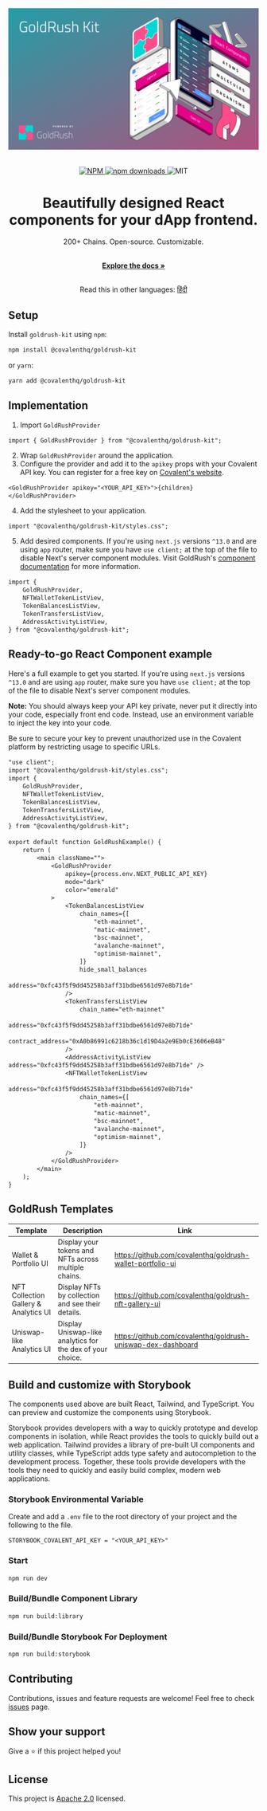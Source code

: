 <div align="center">
  <a href="https://www.covalenthq.com/products/goldrush/" target="_blank">
    <img alt="GoldRush Kit Logo" src="https://raw.githubusercontent.com/covalenthq/goldrush-kit/main/src/static/grk-kit-banner.png" style="max-width: 100%;"/>
  </a>
</div>

<br/>

<p align="center">
  <a href="https://www.npmjs.com/package/@covalenthq/goldrush-kit">
    <img src="https://img.shields.io/npm/v/@covalenthq/goldrush-kit" alt="NPM">
  </a>
  <a href="https://www.npmjs.com/package/@covalenthq/goldrush-kit">
    <img src="https://img.shields.io/npm/dm/@covalenthq/goldrush-kit" alt="npm downloads">
  </a>
  <img src="https://img.shields.io/github/license/covalenthq/goldrush-kit" alt="MIT">
</p>

<h1 align="center">Beautifully designed React components for your dApp frontend.</h1>

<div align="center">
200+ Chains. Open-source. Customizable.
</div>
  <p align="center">
    <br />
    <a href="https://www.covalenthq.com/docs/unified-api/goldrush/kit/gold-rush-provider/" rel="dofollow"><strong>Explore the docs »</strong></a>
    <br />
</p>
<p align="center">
  <br />
    Read this in other languages: <a href="https://github.com/covalenthq/goldrush-kit/blob/main/README.hi.md">हिंदी</a>
  </p>

## Setup

Install `goldrush-kit` using `npm`:

```bash
npm install @covalenthq/goldrush-kit
```

or `yarn`:

```bash
yarn add @covalenthq/goldrush-kit
```

## Implementation

1. Import `GoldRushProvider`

```tsx
import { GoldRushProvider } from "@covalenthq/goldrush-kit";
```

2. Wrap `GoldRushProvider` around the application.
3. Configure the provider and add it to the `apikey` props with your Covalent API key. You can register for a free key on [Covalent's website](https://www.covalenthq.com).

```tsx
<GoldRushProvider apikey="<YOUR_API_KEY>">{children}</GoldRushProvider>
```

4. Add the stylesheet to your application.

```tsx
import "@covalenthq/goldrush-kit/styles.css";
```

5. Add desired components. If you're using `next.js` versions `^13.0` and are using `app` router, make sure you have `use client;` at the top of the file to disable Next's server component modules. Visit GoldRush's [component documentation](https://www.covalenthq.com/docs/unified-api/goldrush/kit/gold-rush-provider/) for more information.

```tsx
import {
    GoldRushProvider,
    NFTWalletTokenListView,
    TokenBalancesListView,
    TokenTransfersListView,
    AddressActivityListView,
} from "@covalenthq/goldrush-kit";
```

## Ready-to-go React Component example

Here's a full example to get you started. If you're using `next.js` versions `^13.0` and are using `app` router, make sure you have `use client;` at the top of the file to disable Next's server component modules.

**Note:** You should always keep your API key private, never put it directly into your code, especially front end code. Instead, use an environment variable to inject the key into your code.

Be sure to secure your key to prevent unauthorized use in the Covalent platform by restricting usage to specific URLs.

```tsx
"use client";
import "@covalenthq/goldrush-kit/styles.css";
import {
    GoldRushProvider,
    NFTWalletTokenListView,
    TokenBalancesListView,
    TokenTransfersListView,
    AddressActivityListView,
} from "@covalenthq/goldrush-kit";

export default function GoldRushExample() {
    return (
        <main className="">
            <GoldRushProvider
                apikey={process.env.NEXT_PUBLIC_API_KEY}
                mode="dark"
                color="emerald"
            >
                <TokenBalancesListView
                    chain_names={[
                        "eth-mainnet",
                        "matic-mainnet",
                        "bsc-mainnet",
                        "avalanche-mainnet",
                        "optimism-mainnet",
                    ]}
                    hide_small_balances
                    address="0xfc43f5f9dd45258b3aff31bdbe6561d97e8b71de"
                />
                <TokenTransfersListView
                    chain_name="eth-mainnet"
                    address="0xfc43f5f9dd45258b3aff31bdbe6561d97e8b71de"
                    contract_address="0xA0b86991c6218b36c1d19D4a2e9Eb0cE3606eB48"
                />
                <AddressActivityListView address="0xfc43f5f9dd45258b3aff31bdbe6561d97e8b71de" />
                <NFTWalletTokenListView
                    address="0xfc43f5f9dd45258b3aff31bdbe6561d97e8b71de"
                    chain_names={[
                        "eth-mainnet",
                        "matic-mainnet",
                        "bsc-mainnet",
                        "avalanche-mainnet",
                        "optimism-mainnet",
                    ]}
                />
            </GoldRushProvider>
        </main>
    );
}
```

## GoldRush Templates

| Template                              | Description                                          | Link                                                       |
| ------------------------------------- | ---------------------------------------------------- | ---------------------------------------------------------- |
| Wallet & Portfolio UI                 | Display your tokens and NFTs across multiple chains. | https://github.com/covalenthq/goldrush-wallet-portfolio-ui |
| NFT Collection Gallery & Analytics UI | Display NFTs by collection and see their details.    | https://github.com/covalenthq/goldrush-nft-gallery-ui      |
| Uniswap-like Analytics UI             | Display Uniswap-like analytics for the dex of your choice. | https://github.com/covalenthq/goldrush-uniswap-dex-dashboard |

## Build and customize with Storybook

The components used above are built React, Tailwind, and TypeScript. You can preview and customize the components using Storybook.

Storybook provides developers with a way to quickly prototype and develop components in isolation, while React provides the tools to quickly build out a web application. Tailwind provides a library of pre-built UI components and utility classes, while TypeScript adds type safety and autocompletion to the development process. Together, these tools provide developers with the tools they need to quickly and easily build complex, modern web applications.

### Storybook Environmental Variable

Create and add a `.env` file to the root directory of your project and the following to the file.

```
STORYBOOK_COVALENT_API_KEY = "<YOUR_API_KEY>"
```

### Start

```bash
npm run dev
```

### Build/Bundle Component Library

```bash
npm run build:library
```

### Build/Bundle Storybook For Deployment

```bash
npm run build:storybook
```

## Contributing

Contributions, issues and feature requests are welcome!
Feel free to check <a href="https://github.com/covalenthq/goldrush-kit/issues">issues</a> page.

## Show your support

Give a ⭐️ if this project helped you!

## License

This project is <a href="https://github.com/covalenthq/goldrush-kit/blob/main/LICENSE">Apache 2.0</a> licensed.
